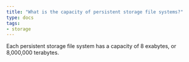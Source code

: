 ```yaml
---
title: "What is the capacity of persistent storage file systems?"
type: docs
tags:
- storage
---
```


Each persistent storage file system has a capacity of 8 exabytes, or 8,000,000
terabytes.
